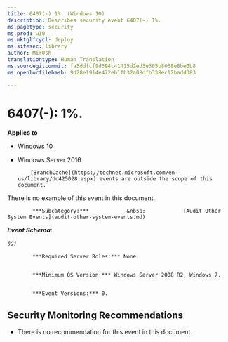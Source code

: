 ```yaml
---
title: 6407(-) 1%. (Windows 10)
description: Describes security event 6407(-) 1%.
ms.pagetype: security
ms.prod: w10
ms.mktglfcycl: deploy
ms.sitesec: library
author: Mir0sh
translationtype: Human Translation
ms.sourcegitcommit: fa5ddfcf9d394c41415d2ed3e305b8068e8be0b8
ms.openlocfilehash: 9d28e1914e472eb1fb32a08dfb338ec12badd383

---
```


# 6407(-): 1%.

**Applies to**
-   Windows 10
-   Windows Server 2016



            [BranchCache](https://technet.microsoft.com/en-us/library/dd425028.aspx) events are outside the scope of this document.

There is no example of this event in this document.


            ***Subcategory:***            &nbsp;            [Audit Other System Events](audit-other-system-events.md)
          

***Event Schema:***

*%1*


            ***Required Server Roles:*** None.


            ***Minimum OS Version:*** Windows Server 2008 R2, Windows 7.


            ***Event Versions:*** 0.

## Security Monitoring Recommendations

-   There is no recommendation for this event in this document.




<!--HONumber=Jun16_HO4-->


